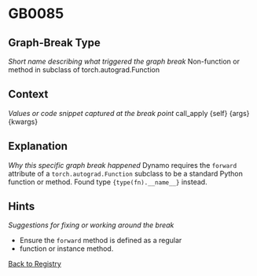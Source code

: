 # GB0085

## Graph-Break Type
*Short name describing what triggered the graph break*
Non-function or method in subclass of torch.autograd.Function

## Context
*Values or code snippet captured at the break point*
call_apply {self} {args} {kwargs}

## Explanation
*Why this specific graph break happened*
Dynamo requires the `forward` attribute of a `torch.autograd.Function` subclass to be a standard Python function or method. Found type `{type(fn).__name__}` instead.

## Hints
*Suggestions for fixing or working around the break*
- Ensure the `forward` method is defined as a regular 
- function or instance method.



[Back to Registry](../index.md)

